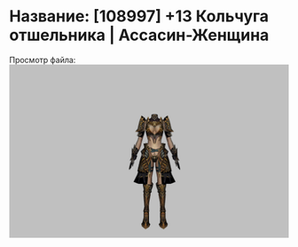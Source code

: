 # Название: [108997] +13 Кольчуга отшельника | Ассасин-Женщина

Просмотр файла:
![p070033.png](p070033.png)